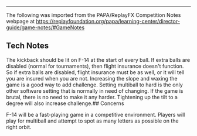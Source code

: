 ***
The following was imported from the PAPA/ReplayFX Competition Notes webpage at https://replayfoundation.org/papa/learning-center/director-guide/game-notes/#GameNotes

## Tech Notes
            
The kickback should be lit on F-14 at the start of every ball. If extra balls are disabled (normal for tournaments), then flight insurance doesn't function. So if extra balls are disabled, flight insurance must be as well, or it will tell you are insured when you are not. Increasing the slope and waxing the game is a good way to add challenge. Setting multiball to hard is the only other software setting that is normally in need of changing. If the game is brutal, there is no need to make it any harder. Tightening up the tilt to a degree will also increase challenge.## Concerns
            
F-14 will be a fast-playing game in a competitive environment. Players will play for multiball and attempt to spot as many letters as possible on the right orbit.